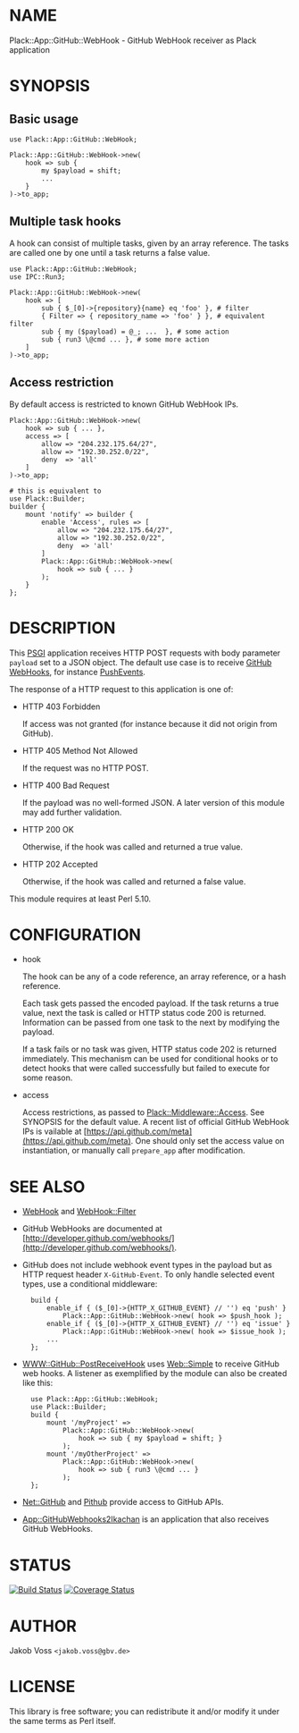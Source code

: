 # NAME

Plack::App::GitHub::WebHook - GitHub WebHook receiver as Plack application

# SYNOPSIS

## Basic usage

    use Plack::App::GitHub::WebHook;

    Plack::App::GitHub::WebHook->new(
        hook => sub {
            my $payload = shift;
            ...
        }
    )->to_app;

## Multiple task hooks

A hook can consist of multiple tasks, given by an array reference. The tasks
are called one by one until a task returns a false value.

    use Plack::App::GitHub::WebHook;
    use IPC::Run3;

    Plack::App::GitHub::WebHook->new(
        hook => [
            sub { $_[0]->{repository}{name} eq 'foo' }, # filter
            { Filter => { repository_name => 'foo' } }, # equivalent filter
            sub { my ($payload) = @_; ...  }, # some action
            sub { run3 \@cmd ... }, # some more action
        ]
    )->to_app;

## Access restriction    

By default access is restricted to known GitHub WebHook IPs.

    Plack::App::GitHub::WebHook->new(
        hook => sub { ... },
        access => [
            allow => "204.232.175.64/27",
            allow => "192.30.252.0/22",
            deny  => 'all'
        ]
    )->to_app;

    # this is equivalent to
    use Plack::Builder;
    builder {
        mount 'notify' => builder {
            enable 'Access', rules => [
                allow => "204.232.175.64/27",
                allow => "192.30.252.0/22",
                deny  => 'all'
            ]
            Plack::App::GitHub::WebHook->new(
                hook => sub { ... }
            );
        }
    };

# DESCRIPTION

This [PSGI](https://metacpan.org/pod/PSGI) application receives HTTP POST requests with body parameter
`payload` set to a JSON object. The default use case is to receive 
[GitHub WebHooks](http://developer.github.com/webhooks/), for instance
[PushEvents](http://developer.github.com/v3/activity/events/types/#pushevent).

The response of a HTTP request to this application is one of:

- HTTP 403 Forbidden

    If access was not granted (for instance because it did not origin from GitHub).

- HTTP 405 Method Not Allowed

    If the request was no HTTP POST.

- HTTP 400 Bad Request

    If the payload was no well-formed JSON. A later version of this module may add
    further validation.

- HTTP 200 OK

    Otherwise, if the hook was called and returned a true value.

- HTTP 202 Accepted

    Otherwise, if the hook was called and returned a false value.

This module requires at least Perl 5.10.

# CONFIGURATION

- hook

    The hook can be any of a code reference, an array reference, or a hash
    reference.

    Each task gets passed the encoded payload. If the task returns a true value,
    next the task is called or HTTP status code 200 is returned. Information can be
    passed from one task to the next by modifying the payload. 

    If a task fails or no task was given, HTTP status code 202 is returned
    immediately. This mechanism can be used for conditional hooks or to detect
    hooks that were called successfully but failed to execute for some reason.

- access

    Access restrictions, as passed to [Plack::Middleware::Access](https://metacpan.org/pod/Plack::Middleware::Access). See SYNOPSIS
    for the default value. A recent list of official GitHub WebHook IPs is vailable
    at [https://api.github.com/meta](https://api.github.com/meta). One should only set the access value on
    instantiation, or manually call `prepare_app` after modification.

# SEE ALSO

- [WebHook](https://metacpan.org/pod/WebHook) and [WebHook::Filter](https://metacpan.org/pod/WebHook::Filter)
- GitHub WebHooks are documented at [http://developer.github.com/webhooks/](http://developer.github.com/webhooks/).
- GitHub does not include webhook event types in the payload but as HTTP request
header `X-GitHub-Event`. To only handle selected event types, use a
conditional middleware:

        build {
            enable_if { ($_[0]->{HTTP_X_GITHUB_EVENT} // '') eq 'push' } 
                Plack::App::GitHub::WebHook->new( hook => $push_hook );
            enable_if { ($_[0]->{HTTP_X_GITHUB_EVENT} // '') eq 'issue' } 
                Plack::App::GitHub::WebHook->new( hook => $issue_hook );
            ...
        };

- [WWW::GitHub::PostReceiveHook](https://metacpan.org/pod/WWW::GitHub::PostReceiveHook) uses [Web::Simple](https://metacpan.org/pod/Web::Simple) to receive GitHub web
hooks. A listener as exemplified by the module can also be created like this:

        use Plack::App::GitHub::WebHook;
        use Plack::Builder;
        build {
            mount '/myProject' => 
                Plack::App::GitHub::WebHook->new(
                    hook => sub { my $payload = shift; }
                );
            mount '/myOtherProject' => 
                Plack::App::GitHub::WebHook->new(
                    hook => sub { run3 \@cmd ... }
                );
        };

- [Net::GitHub](https://metacpan.org/pod/Net::GitHub) and [Pithub](https://metacpan.org/pod/Pithub) provide access to GitHub APIs.
- [App::GitHubWebhooks2Ikachan](https://metacpan.org/pod/App::GitHubWebhooks2Ikachan) is an application that also receives GitHub WebHooks.

# STATUS

[![Build Status](https://travis-ci.org/nichtich/Plack-App-GitHub-WebHook.png)](https://travis-ci.org/nichtich/Plack-App-GitHub-WebHook)
[![Coverage Status](https://coveralls.io/repos/nichtich/Plack-App-GitHub-WebHook/badge.png?branch=master)](https://coveralls.io/r/nichtich/Plack-App-GitHub-WebHook?branch=master)

# AUTHOR

Jakob Voss `<jakob.voss@gbv.de>`

# LICENSE

This library is free software; you can redistribute it and/or modify it under the same terms as Perl itself.
